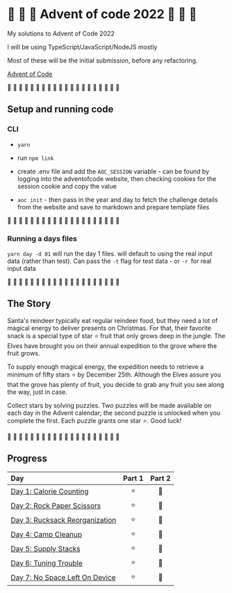 # 🎄 🎅 🎄 Advent of code 2022 🎄 🎅 🎄

My solutions to Advent of Code 2022

I will be using TypeScript/JavaScript/NodeJS mostly

Most of these will be the initial submission, before any refactoring.

[Advent of Code](https://adventofcode.com/2022)

🎄 🎄 🎄 🎄 🎄 🎄 🎄 🎄 🎄 🎄 🎄 🎄 🎄 🎄 🎄 🎄 🎄 🎄 🎄 🎄

## Setup and running code

### CLI

- `yarn`

- run `npm link`

- create .env file and add the `AOC_SESSION` variable - can be found by logging into the adventofcode website, then checking cookies for the session cookie and copy the value

- `aoc init` - then pass in the year and day to fetch the challenge details from the website and save to markdown and prepare template files

🎄 🎄 🎄 🎄 🎄 🎄 🎄 🎄 🎄 🎄 🎄 🎄 🎄 🎄 🎄 🎄 🎄 🎄 🎄 🎄

### Running a days files

`yarn day -d 01` will run the day 1 files. will default to using the real input data (rather than test). Can pass the `-t` flag for test data - or `-r `for real input data

🎄 🎄 🎄 🎄 🎄 🎄 🎄 🎄 🎄 🎄 🎄 🎄 🎄 🎄 🎄 🎄 🎄 🎄 🎄 🎄

## The Story

Santa's reindeer typically eat regular reindeer food, but they need a lot of magical energy to deliver presents on Christmas. For that, their favorite snack is a special type of star ⭐ fruit that only grows deep in the jungle. The Elves have brought you on their annual expedition to the grove where the fruit grows.

To supply enough magical energy, the expedition needs to retrieve a minimum of fifty stars ⭐ by December 25th. Although the Elves assure you that the grove has plenty of fruit, you decide to grab any fruit you see along the way, just in case.

Collect stars by solving puzzles. Two puzzles will be made available on each day in the Advent calendar; the second puzzle is unlocked when you complete the first. Each puzzle grants one star ⭐. Good luck!

🎄 🎄 🎄 🎄 🎄 🎄 🎄 🎄 🎄 🎄 🎄 🎄 🎄 🎄 🎄 🎄 🎄 🎄 🎄 🎄

## Progress

| Day                                                        | Part 1 | Part 2 |
| :--------------------------------------------------------- | :----: | :----: |
| [Day 1: Calorie Counting](src/01/summary.md#readme)        |   ⭐   |   🌟   |
| [Day 2: Rock Paper Scissors](src/02/summary.md#readme)     |   ⭐   |   🌟   |
| [Day 3: Rucksack Reorganization](src/03/summary.md#readme) |   ⭐   |   🌟   |
| [Day 4: Camp Cleanup](src/04/summary.md#readme)            |   ⭐   |   🌟   |
| [Day 5: Supply Stacks](src/05/summary.md#readme)           |   ⭐   |   🌟   |
| [Day 6: Tuning Trouble](src/06/summary.md#readme)          |   ⭐   |   🌟   |
| [Day 7: No Space Left On Device](src/07/summary.md#readme) |   ⭐   |   🌟   |
